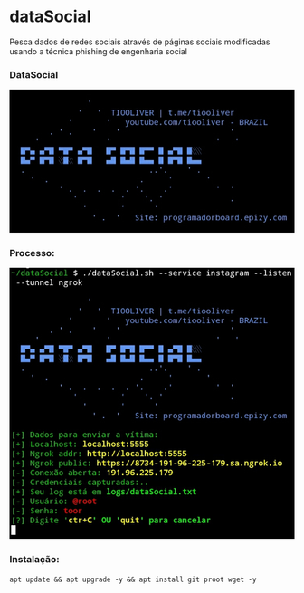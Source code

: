 # dataSocial
Pesca dados de redes sociais através de páginas sociais modificadas usando a técnica phishing de engenharia social

### DataSocial
![main](https://github.com/Olliv3r/dataSocial/blob/main/media/main.jpg)

### Processo:
![main](https://github.com/Olliv3r/dataSocial/blob/main/media/run.jpg)

### Instalação:
```
apt update && apt upgrade -y && apt install git proot wget -y
```
